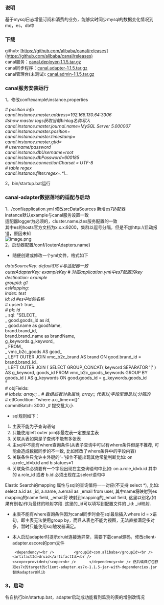 <a name="qwxSs"></a>
### 说明
基于mysql日志增量订阅和消费的业务，能够实时同步mysql的数据变化情况到mq，es，db中
<a name="lwoF3"></a>
### 下载
github: [https://github.com/alibaba/canal/releases](https://github.com/alibaba/canal/releases)<br />canal服务：[canal.deployer-1.1.5.tar.gz](https://github.com/alibaba/canal/releases/download/canal-1.1.5/canal.deployer-1.1.5.tar.gz)<br />canal同步程序：[canal.adapter-1.1.5.tar.gz](https://github.com/alibaba/canal/releases/download/canal-1.1.5/canal.adapter-1.1.5.tar.gz)<br />canal管理台(未测试): [canal.admin-1.1.5.tar.gz](https://github.com/alibaba/canal/releases/download/canal-1.1.5/canal.admin-1.1.5.tar.gz)

<a name="hqNWK"></a>
### canal服务安装运行
1，修改conf\example\instance.properties

_# position info_<br />_canal.instance.master.address=192.168.130.64:3306_<br />_#show master logs获取当前binlog名称写入_<br />_canal.instance.master.journal.name=MySQL Server 5.000007_<br />_canal.instance.master.position=_<br />_canal.instance.master.timestamp=_<br />_canal.instance.master.gtid=_<br />_# username/password_<br />_canal.instance.dbUsername=root_<br />_canal.instance.dbPassword=600185_<br />_canal.instance.connectionCharset = UTF-8_<br />_# table regex_<br />_canal.instance.filter.regex=.*\\.._

2，bin/startup.bat运行

<a name="fpswT"></a>
### canal-adapter数据落地的适配与启动
1，/conf/application.yml 修改srcDataSources 新增es7适配器<br />instance默认example与canal服务设置一致<br />适配器logger为必须的，cluster.name以es服务配置的一致<br />其中es的hosts官方文档为x.x.x:9200，集群以逗号分隔，但是不加http://启动报错，原因未知<br />![image.png](https://cdn.nlark.com/yuque/0/2021/png/1728234/1630054591755-ee6ecb9f-d261-4f84-a803-91763faeddf1.png#clientId=u09248f6e-ba04-4&from=paste&height=416&id=u92de361b&margin=%5Bobject%20Object%5D&name=image.png&originHeight=832&originWidth=1158&originalType=binary&ratio=1&size=97622&status=done&style=none&taskId=ufe04e0b8-0151-43c4-868d-f333848486e&width=579)<br />2，启动器配置/conf/{outerAdapters.name}

- 随便创建或修改一个yml文件，格式如下

_dataSourceKey: defaultDS           #与适配器一致_<br />_outerAdapterKey: exampleKey     # 对应application.yml中es7配置的key_<br />_destination: example _<br />_groupId: g1_<br />_esMapping:_<br />_  _index: test_<br />_  _id: _id                                            #es中id的名称_<br />_#  upsert: true_<br />_#  pk: id_<br />_  sql: "SELECT_<br />_    good.goods_id as _id,_<br />_    good.name as goodName,_<br />_    brand.brand_id,_<br />_    brand.brand_name as brandName,_<br />_    g_keywords.g_keyword_<br />_    FROM_<br />_    vmc_b2c_goods AS good_<br />_    LEFT OUTER JOIN vmc_b2c_brand AS brand ON good.brand_id = brand.brand_id_<br />_    LEFT OUTER JOIN ( SELECT GROUP_CONCAT( keyword SEPARATOR '|' ) AS g_keyword, goods_id FROM vmc_b2c_goods_keywords GROUP BY goods_id ) AS g_keywords ON good.goods_id = g_keywords.goods_id _<br />_    "_<br />_#  objFields:                              _<br />_#    _labels: array:;                               _ # 数组或者对象属性, array:; 代表以;字段里面是以;分隔的<br />_  # etlCondition: "where a.c_time>={}"_<br />_  commitBatch: 3000                               _# 提交批大小


- sql规则如下：
1. 主表不能为子查询语句
2. 只能使用left outer join即最左表一定要是主表
3. 关联从表如果是子查询不能有多张表
4. 主sql中不能有where查询条件(从表子查询中可以有where条件但是不推荐, 可能会造成数据同步的不一致, 比如修改了where条件中的字段内容)
5. 关联条件只允许主外键的'='操作不能出现其他常量判断比如: on a.role_id=b.id and b.statues=1
6. 关联条件必须要有一个字段出现在主查询语句中比如: on a.role_id=b.id 其中的 a.role_id 或者 b.id 必须出现在主select语句中

Elastic Search的mapping 属性与sql的查询值将一一对应(不支持 select *), 比如: select a.id as _id, a.name, a.email as _email from user, 其中name将映射到es mapping的name field, _email将 映射到mapping的_email field, 这里以别名(如果有别名)作为最终的映射字段. 这里的_id可以填写到配置文件的 _id: _id映射.

- 主表不能有where查询条件因为canal同步时会在sql最后插入where id = x语句，即主表无法使用group by，而且从表也不能为视图，无法直接满足多对多，暂时只能使用sql触发器满足。

- 本人启动adapter时提示druid连接池异常，需要下载canal源码，修改client-adapter.escore的pom文件

       <dependency><br />         <groupId>com.alibaba</groupId><br />         <artifactId>druid</artifactId><br />         <scope>provided</scope><br />      </dependency><br /> 然后编译打包获取es7x的target的client-adapter.es7x-1.1.5-jar-with-dependencies.jar替换adapter的lib

<a name="EQjK0"></a>
### 3，启动
各自执行bin/startup.bat，adapter启动成功能看到监测的表的增删改情况








